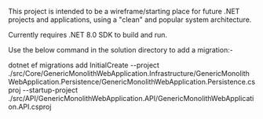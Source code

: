 This project is intended to be a wireframe/starting place for future .NET projects and applications, using a "clean" and popular system architecture. 

Currently requires .NET 8.0 SDK to build and run.

Use the below command in the solution directory to add a migration:-

dotnet ef migrations add InitialCreate --project ./src/Core/GenericMonolithWebApplication.Infrastructure/GenericMonolithWebApplication.Persistence/GenericMonolithWebApplication.Persistence.csproj --startup-project ./src/API/GenericMonolithWebApplication.API/GenericMonolithWebApplication.API.csproj